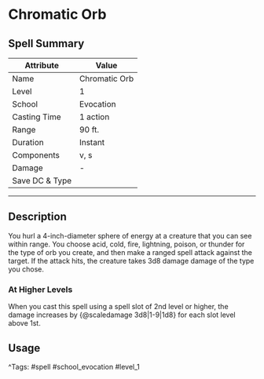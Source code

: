 # Chromatic Orb

## Spell Summary

| Attribute        | Value                  |
|------------------|------------------------|
| Name             | Chromatic Orb                 |
| Level            | 1                |
| School           | Evocation          |
| Casting Time     | 1 action              |
| Range            | 90 ft.            |
| Duration         | Instant             |
| Components       | v, s             |
| Damage           | -               |
| Save DC & Type   |              |

---

## Description

You hurl a 4-inch-diameter sphere of energy at a creature that you can see within range. You choose acid, cold, fire, lightning, poison, or thunder for the type of orb you create, and then make a ranged spell attack against the target. If the attack hits, the creature takes 3d8 damage damage of the type you chose.

### At Higher Levels
When you cast this spell using a spell slot of 2nd level or higher, the damage increases by {@scaledamage 3d8|1-9|1d8} for each slot level above 1st.

## Usage


^Tags: #spell #school_evocation #level_1